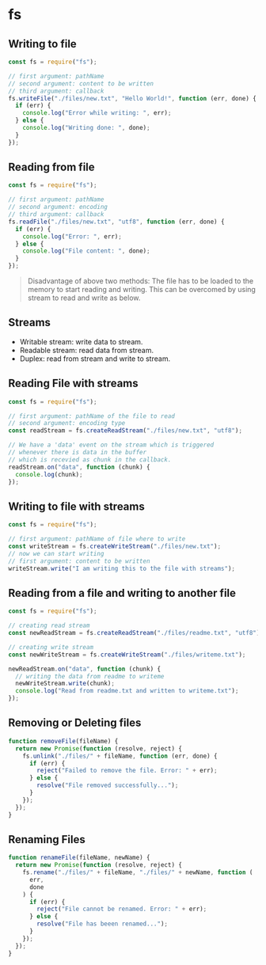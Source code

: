 # fs

## Writing to file

```js
const fs = require("fs");

// first argument: pathName
// second argument: content to be written
// third argument: callback
fs.writeFile("./files/new.txt", "Hello World!", function (err, done) {
  if (err) {
    console.log("Error while writing: ", err);
  } else {
    console.log("Writing done: ", done);
  }
});
```

## Reading from file

```js
const fs = require("fs");

// first argument: pathName
// second argument: encoding
// third argument: callback
fs.readFile("./files/new.txt", "utf8", function (err, done) {
  if (err) {
    console.log("Error: ", err);
  } else {
    console.log("File content: ", done);
  }
});
```

> Disadvantage of above two methods: The file has to be loaded to the memory to start reading and writing. This can be overcomed by using stream to read and write as below.

## Streams

- Writable stream: write data to stream.
- Readable stream: read data from stream.
- Duplex: read from stream and write to stream.

## Reading File with streams

```js
const fs = require("fs");

// first argument: pathName of the file to read
// second argument: encoding type
const readStream = fs.createReadStream("./files/new.txt", "utf8");

// We have a 'data' event on the stream which is triggered
// whenever there is data in the buffer
// which is recevied as chunk in the callback.
readStream.on("data", function (chunk) {
  console.log(chunk);
});
```

## Writing to file with streams

```js
const fs = require("fs");

// first argument: pathName of file where to write
const writeStream = fs.createWriteStream("./files/new.txt");
// now we can start writing
// first argument: content to be written
writeStream.write("I am writing this to the file with streams");
```

## Reading from a file and writing to another file

```js
const fs = require("fs");

// creating read stream
const newReadStream = fs.createReadStream("./files/readme.txt", "utf8");

// creating write stream
const newWriteStream = fs.createWriteStream("./files/writeme.txt");

newReadStream.on("data", function (chunk) {
  // writing the data from readme to writeme
  newWriteStream.write(chunk);
  console.log("Read from readme.txt and written to writeme.txt");
});
```

## Removing or Deleting files

```js
function removeFile(fileName) {
  return new Promise(function (resolve, reject) {
    fs.unlink("./files/" + fileName, function (err, done) {
      if (err) {
        reject("Failed to remove the file. Error: " + err);
      } else {
        resolve("File removed successfully...");
      }
    });
  });
}
```

## Renaming Files

```js
function renameFile(fileName, newName) {
  return new Promise(function (resolve, reject) {
    fs.rename("./files/" + fileName, "./files/" + newName, function (
      err,
      done
    ) {
      if (err) {
        reject("File cannot be renamed. Error: " + err);
      } else {
        resolve("File has beeen renamed...");
      }
    });
  });
}
```
